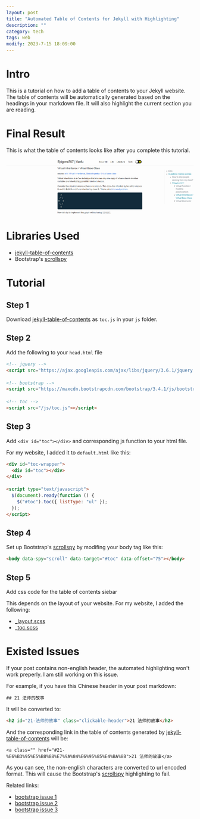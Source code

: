 ```yaml
---
layout: post
title: "Automated Table of Contents for Jekyll with Highlighting"
description: ""
category: tech
tags: web
modify: 2023-7-15 18:09:00
---
```


# Intro

This is a tutorial on how to add a table of contents to your Jekyll website. The table of contents will be automatically generated based on the headings in your markdown file. It will also highlight the current section you are reading.

# Final Result

This is what the table of contents looks like after you complete this tutorial.

![toc result](/assets/images/toc.png)

# Libraries Used

- [jekyll-table-of-contents](https://github.com/ghiculescu/jekyll-table-of-contents)
- Bootstrap's [scrollspy](https://getbootstrap.com/docs/4.0/components/scrollspy/#methods)

# Tutorial

## Step 1

Download [jekyll-table-of-contents](https://github.com/ghiculescu/jekyll-table-of-contents) as `toc.js` in your `js` folder.

## Step 2

Add the following to your `head.html` file

```html
<!-- jquery -->
<script src="https://ajax.googleapis.com/ajax/libs/jquery/3.6.1/jquery.min.js"></script>

<!-- bootstrap -->
<script src="https://maxcdn.bootstrapcdn.com/bootstrap/3.4.1/js/bootstrap.min.js"></script>

<!-- toc -->
<script src="/js/toc.js"></script>
```

## Step 3

Add `<div id="toc"></div>` and corresponding js function to your html file.

For my website, I added it to `default.html` like this:

```html
<div id="toc-wrapper">
  <div id="toc"></div>
</div>

<script type="text/javascript">
  $(document).ready(function () {
    $("#toc").toc({ listType: "ul" });
  });
</script>
```

## Step 4

Set up Bootstrap's [scrollspy](https://getbootstrap.com/docs/4.0/components/scrollspy/#methods) by modifing your body tag like this:

```html
<body data-spy="scroll" data-target="#toc" data-offset="75"></body>
```

## Step 5

Add css code for the table of contents siebar

This depends on the layout of your website. For my website, I added the following:

- [\_layout.scss](https://github.com/epigone707/epigone707.github.io/blob/master/_sass/_layout.scss)
- [\_toc.scss](https://github.com/epigone707/epigone707.github.io/blob/master/_sass/_toc.scss)

# Existed Issues

If your post contains non-english header, the automated highlighting won't work preperly. I am still working on this issue.

For example, if you have this Chinese header in your post markdown:

```
## 21 法师的故事
```

It will be converted to:

```html
<h2 id="21-法师的故事" class="clickable-header">21 法师的故事</h2>
```

And the corresponding link in the table of contents generated by [jekyll-table-of-contents](https://github.com/ghiculescu/jekyll-table-of-contents) will be:

```
<a class="" href="#21-%E6%B3%95%E5%B8%88%E7%9A%84%E6%95%85%E4%BA%8B">21 法师的故事</a>
```

As you can see, the non-english characters are converted to url encoded format. This will cause the Bootstrap's [scrollspy](https://getbootstrap.com/docs/4.0/components/scrollspy/#methods) highlighting to fail.

Related links:

- [bootstrap issue 1](https://github.com/twbs/bootstrap/issues/10205)
- [bootstrap issue 2](https://github.com/twbs/bootstrap/issues/37545)
- [bootstrap issue 3](https://github.com/twbs/bootstrap/issues/38367)
